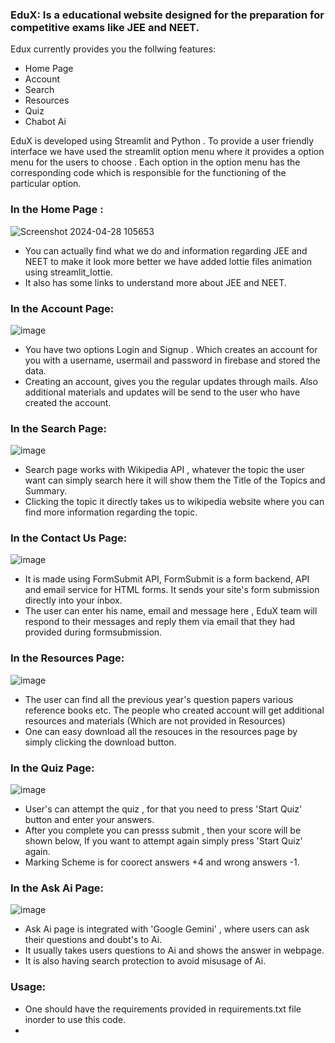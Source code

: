 ### EduX:  Is a educational website designed for the preparation for competitive exams like JEE and NEET.
Edux currently provides you the follwing features:
- Home Page
- Account
- Search
- Resources
- Quiz
- Chabot Ai
  
EduX is developed using Streamlit and Python . To provide a user friendly interface we have used the streamlit option menu where it provides a option menu for the users to choose . Each option in the option menu has the corresponding code which  is responsible for the functioning of the particular option.

### In the Home Page :
![Screenshot 2024-04-28 105653](https://github.com/chaitanya6777/web_EduX/assets/168096245/121d4d8a-e9fc-47b5-be2c-eecede626536)


- You can actually find what we do and information regarding JEE and NEET to make it look more better we have added lottie files animation using streamlit_lottie.
- It also has some links to understand more about JEE and NEET.

### In the Account Page:
![image](https://github.com/chaitanya6777/web_EduX/assets/168096245/e2174f21-cb53-4484-82a2-6a06d884a8a1)

- You have two options Login and Signup . Which creates an account for you with a username, usermail and password in firebase and stored the data.
- Creating an account, gives you the regular updates through mails. Also additional materials and updates will be send to the user who have created the account.

### In the Search Page:
![image](https://github.com/chaitanya6777/web_EduX/assets/168096245/3654573f-a799-4c84-9e42-f39f7da8fdc6)

- Search page works with Wikipedia API , whatever the topic the user want can simply search here it will show them the Title of the Topics and Summary.
- Clicking the topic it directly takes us to wikipedia website where you can find more information regarding the topic.

### In the Contact Us Page:
![image](https://github.com/chaitanya6777/web_EduX/assets/168096245/ac199126-3bbc-4e6c-ad20-cf5050c9c6ab)


- It is made using FormSubmit API, FormSubmit is a form backend, API and email service for HTML forms. It sends your site's form submission directly into your inbox.
- The user can enter his name, email and message  here , EduX team will respond to their messages and reply them via email that they had provided during formsubmission.

### In the Resources Page:
![image](https://github.com/chaitanya6777/web_EduX/assets/168096245/20bdffff-224f-4ef3-af3c-544002d8e3ef)


- The user can find all the previous year's question papers various reference books etc. The people who created account will get additional resources and materials (Which are not provided in Resources)
- One can easy download all the resouces in the resources page by simply clicking the download button.
  
### In the Quiz Page:
![image](https://github.com/chaitanya6777/web_EduX/assets/168096245/6d939248-34d8-4bc8-9fa4-03a9a1329506)


- User's can attempt the quiz , for that you need to press 'Start Quiz' button and enter your answers.
- After you complete you can presss submit , then your score will be shown below, If you want to attempt again simply press 'Start Quiz' again.
- Marking Scheme is for coorect answers +4 and wrong answers -1.

### In the Ask Ai Page:
![image](https://github.com/chaitanya6777/web_EduX/assets/168096245/8b5108a4-d1c8-4720-ae12-9a0114d33809)



- Ask Ai page is integrated with 'Google Gemini' , where users can ask their questions and doubt's to Ai.
- It usually takes users questions to Ai and shows the answer in webpage.
- It is also having search protection to avoid misusage of Ai.

### Usage:
- One should have the requirements provided in requirements.txt file inorder to use this code.
- 
